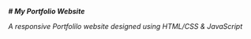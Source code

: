 ***# My Portfolio Website***

*A responsive Portfolilo website designed using HTML/CSS & JavaScript*
